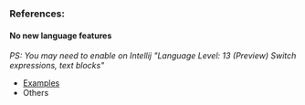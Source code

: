 ### References:

#### No new language features

_PS: You may need to enable on Intellij  "Language Level: 13 (Preview) Switch expressions, text blocks"_

* [Examples](src/main/java/org/example/java13)
* Others
